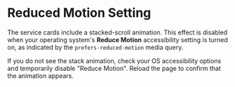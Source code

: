 # Reduced Motion Setting

The service cards include a stacked-scroll animation. This effect is disabled when your operating system's **Reduce Motion** accessibility setting is turned on, as indicated by the `prefers-reduced-motion` media query.

If you do not see the stack animation, check your OS accessibility options and temporarily disable "Reduce Motion". Reload the page to confirm that the animation appears.
